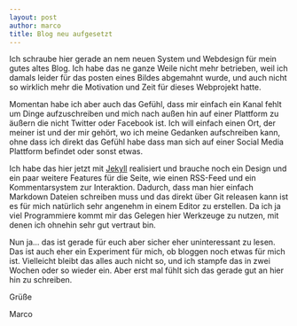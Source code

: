 ```yaml
---
layout: post
author: marco
title: Blog neu aufgesetzt
---
```

Ich schraube hier gerade an nem neuen System und Webdesign für mein gutes
altes Blog. Ich habe das ne ganze Weile nicht mehr betrieben, weil ich damals leider
für das posten eines Bildes abgemahnt wurde, und auch nicht so wirklich mehr die Motivation
und Zeit für dieses Webprojekt hatte.

Momentan habe ich aber auch das Gefühl, dass mir einfach ein Kanal fehlt um Dinge
aufzuschreiben und mich nach außen hin auf einer Plattform zu äußern die nicht Twitter
oder Facebook ist. Ich will einfach einen Ort, der meiner ist und der mir gehört,
wo ich meine Gedanken aufschreiben kann, ohne dass ich direkt das Gefühl habe dass man sich
auf einer Social Media Plattform befindet oder sonst etwas.

Ich habe das hier jetzt mit [Jekyll](http://jekyllrb.com) realisiert und brauche
noch ein Design und ein paar weitere Features für die Seite, wie einen RSS-Feed und ein Kommentarsystem zur
Interaktion. Dadurch, dass man hier einfach Markdown Dateien schreiben muss und
das direkt über Git releasen kann ist es für mich natürlich sehr angenehm in einem
Editor zu erstellen. Da ich ja viel Programmiere kommt mir das Gelegen hier
Werkzeuge zu nutzen, mit denen ich ohnehin sehr gut vertraut bin.

Nun ja... das ist gerade für euch aber sicher eher uninteressant zu lesen.
Das ist auch eher ein Experiment für mich, ob bloggen noch etwas für mich ist.
Vielleicht bleibt das alles auch nicht so, und ich stampfe das in zwei Wochen oder so
wieder ein. Aber erst mal fühlt sich das gerade gut an hier hin zu schreiben.

Grüße

Marco

